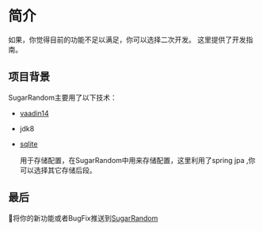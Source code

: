 # 简介
如果，你觉得目前的功能不足以满足，你可以选择二次开发。
这里提供了开发指南。
## 项目背景
SugarRandom主要用了以下技术：

+ [vaadin14](https://vaadin.com/)
  
+ jdk8
  
+ [sqlite](https://www.sqlite.org/index.html) 
  
  用于存储配置，在SugarRandom中用来存储配置，这里利用了spring jpa ,你可以选择其它存储后段。

## 最后
👏将你的新功能或者BugFix推送到[SugarRandom](https://github.com/MikuSugar/SugarRandom/)